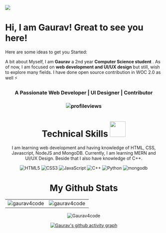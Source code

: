  ![](https://raw.githubusercontent.com/halfrost/halfrost/master/icons/header_.png) 


#### <h1>Hi, I am Gaurav! Great to see you here!</h1> 

<!-- 
**Gaurav4code/Gaurav4code** is a ✨ _special_ ✨ repository because its `README.md` (this file) appears on your GitHub profile. -->

Here are some ideas to get you Started:

<!-- - 🔭 I’m currently working on UI/UX Designs
- 🌱 I’m currently learning React, MongoDB ,ExpressJs, DSA
- 👯 I’m looking to collaborate on ...
- 🤔 I’m looking for help with ...
- 💬 Ask me about ...
- 📫 How to reach me: ...
- 😄 Pronouns: ...
- ⚡ Fun fact: ..
-->



A bit about Myself, I am <b>Gaurav</b>  a  2nd year <b>Computer Science student</b> . As of now, I am focused on <b>web development and UI/UX design</b> but still, wish to explore many fields. I have done open source contribution in WOC 2.0  as well ⚡

<h3 align="center">A Passionate Web Developer | UI Designer | Contributor </h3>

<h3><p align="center"> <img src="https://komarev.com/ghpvc/?username=gaurav4code&label=Profile%20views&color=6805D3&style=flat" alt="profileviews" /> </p></h3>
   <div align="center">

<h1>Technical Skills <img src="https://github.com/ritik307/ritik307/blob/main/images/laptop.gif" width="50"></h1>
   
I am learning web development and having knowledge of HTML, CSS, Javascript, NodeJS and MongoDB. Currently, I am learning MERN and UI/UX Design. Beside that I also have knowledge of C++.

<p align=""> 

   <img alt="HTML5" src="https://img.shields.io/badge/html5-%23E34F26.svg?&style=for-the-badge&logo=html5&logoColor=white" />
 <img alt="CSS3" src="https://img.shields.io/badge/css3-%231572B6.svg?&style=for-the-badge&logo=css3&logoColor=white" />
 <img alt="JavaScript" src="https://img.shields.io/badge/javascript-%23323330.svg?&style=for-the-badge&logo=javascript&logoColor=%23F7DF1E" />   
   <img alt="C++" src="https://img.shields.io/badge/C%2B%2B-00599C?style=for-the-badge&logo=c%2B%2B&logoColor=white" />
   <img alt="Python" src="https://img.shields.io/badge/Python-FFD43B?style=for-the-badge&logo=python&logoColor=darkgreen"/>
   <img src="https://img.shields.io/badge/MongoDB-4EA94B?style=for-the-badge&logo=mongodb&logoColor=white" alt="mongodb" /> 
<!--          <img src="https://img.shields.io/badge/MySQL-00000F?style=for-the-badge&logo=mysql&logoColor=white" alt="mysql" /> -->
<!-- <img src="https://img.shields.io/badge/Node.js-339933?style=for-the-badge&logo=nodedotjs&logoColor=white" alt="nodejs" />

  <img src="https://img.shields.io/badge/Express.js-000000?style=for-the-badge&logo=express&logoColor=white" alt="expressjs" />
   <img src="https://img.shields.io/badge/npm-CB3837?style=for-the-badge&logo=npm&logoColor=white" alt="npm" />
   <img src="https://img.shields.io/badge/React-20232A?style=for-the-badge&logo=react&logoColor=61DAFB" alt="react" />
    -->
  
<!--    <img src="https://img.shields.io/badge/Tailwind_CSS-38B2AC?style=for-the-badge&logo=tailwind-css&logoColor=white" alt="tailwind css" /> 
   <img src="https://img.shields.io/badge/Bootstrap-563D7C?style=for-the-badge&logo=bootstrap&logoColor=white" alt="bootstrap" />
   <img src="https://img.shields.io/badge/styled--components-DB7093?style=for-the-badge&logo=styled-components&logoColor=white" alt="styled-components" />
     <img alt="Github" src="https://img.shields.io/badge/GitHub-100000?style=for-the-badge&logo=github&logoColor=white" /> 
   <img src="https://img.shields.io/badge/Git-F05032?style=for-the-badge&logo=git&logoColor=white" alt="git" />
   <img src="https://img.shields.io/badge/Postman-FF6C37?style=for-the-badge&logo=Postman&logoColor=white" alt="postman" />
   <img src="https://img.shields.io/badge/Vercel-000000?style=for-the-badge&logo=vercel&logoColor=white" alt="vercel" /> 
   
 <img alt="Vs-Code" src="https://img.shields.io/badge/Editor-VSCode-blue?style=flat-square&logo=visual-studio-code&logoColor=white" />
  <img src="https://img.shields.io/badge/Jupyter-F37626.svg?&style=for-the-badge&logo=Jupyter&logoColor=white" alt="jupyter" />
   <img src="https://img.shields.io/badge/Colab-F9AB00?style=for-the-badge&logo=googlecolab&color=525252" alt="colab" />
</p>
  -->
<!-- <h1 align="center">Projects</h1>

<p>Projects play a major role in showcasing our skills. They help in predicting skills of a person. So let's have a look at my project section.</p>
 -->

<!-- | Project Name      | Description | 
| :---:        |    :----   |  
| [Netflix-UI-Clone](https://netflix-ui-clone-f5shlnag5-khushi-purwar.vercel.app/)     | Netflix UI clone App built with HTML, CSS and JavaScript.
| [Zomato Landing Page](https://awesome-food-landing-page.vercel.app/) | Landing Page built with HTML and CSS only.
| [BookMyShow-Clone](https://book-my-show-khushi.vercel.app/)     | BookMyShow clone built with ReactJs, movie api integration and payment integration.
| [Recipe-Finder](https://khushi-purwar.github.io/Recipe-Finder/) |  Recipe Finder Application built with ReactJS, styled components and food api integration. A single page web application that allows users to search recipes based on their query. -->


<!--<h1 align="center">Let's Get Connected</h1>

I am active on LinkedIN and Discord as well. You can reach out to me I will be happy to help</p>


 <div align="center">

<a  href="#" target="_blank"><img alt="LinkedIn" src="https://img.shields.io/badge/linkedin%20-%230077B5.svg?&style=for-the-badge&logo=linkedin&logoColor=white" /></a>
<a href="gauravsing1195@gmail.com"><img  alt="Gmail" src="https://img.shields.io/badge/Gmail-D14836?style=for-the-badge&logo=gmail&logoColor=white" />
   <a href="#" > <img src="https://img.shields.io/badge/linktree-39E09B?style=for-the-badge&logo=linktree&logoColor=white" alt="linktree" /> </a>
</div>  -->
   <h1>My Github Stats </h1>
  

<table>
  <tr>
     <td><img align="center" src="https://github-readme-stats.vercel.app/api?username=gaurav4code&show_icons=true&theme=dracula" alt="gaurav4code" /></td>
     <td><img align="left" src="https://github-readme-stats.vercel.app/api/top-langs?username=gaurav4code&show_icons=true&locale=en&layout=compact" alt="gaurav4code" /></td>
  </tr>
</table>
   
   <div align="center">
    <img src="https://github-readme-streak-stats.herokuapp.com/?user=gaurav4code&theme=shades-of-purple" alt="Gaurav4code" />
   </div>

 [![Gaurav's github activity graph](https://activity-graph.herokuapp.com/graph?username=gaurav4code&theme=react-dark)](https://github.com/ashutosh00710/github-readme-activity-graph)
    
  



